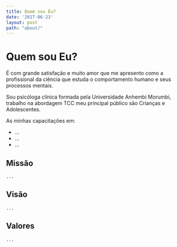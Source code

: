 ```yaml
---
title: Quem sou Eu?
date: '2017-06-23'
layout: post
path: "about/"
---
```


# Quem sou Eu?
É com grande satisfação e muito amor que me apresento como a profissional da ciência que estuda o comportamento humano e seus processos mentais. 

Sou psicóloga clínica formada pela Universidade Anhembi Morumbi, trabalho na abordagem TCC meu principal público são Crianças e Adolescentes.

As minhas capacitações em: 
* ...
* ...
* ...

## Missão
    ...

## Visão 
    ...

## Valores
    ...
